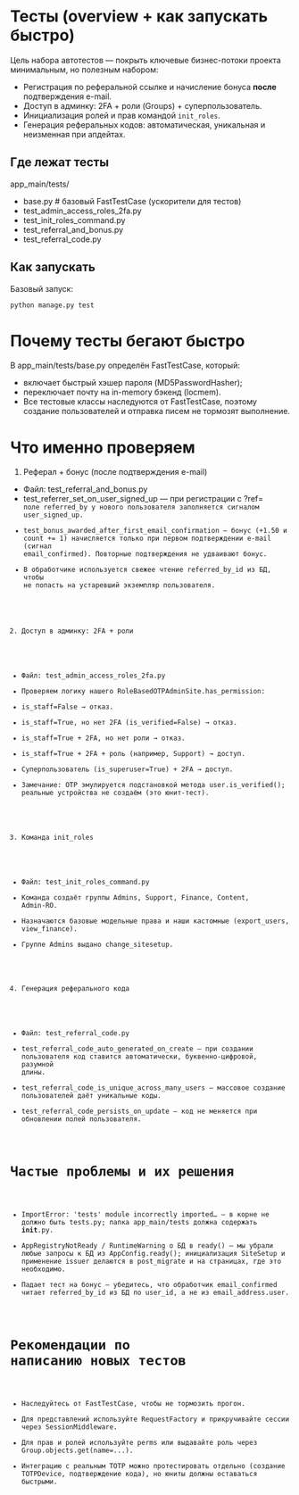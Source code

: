 # Тесты (overview + как запускать быстро)

Цель набора автотестов — покрыть ключевые бизнес-потоки проекта минимальным, но полезным набором:

- Регистрация по реферальной ссылке и начисление бонуса **после** подтверждения e-mail.
- Доступ в админку: 2FA + роли (Groups) + суперпользователь.
- Инициализация ролей и прав командой `init_roles`.
- Генерация реферальных кодов: автоматическая, уникальная и неизменная при апдейтах.

## Где лежат тесты

app_main/tests/

- base.py # базовый FastTestCase (ускорители для тестов)
- test_admin_access_roles_2fa.py
- test_init_roles_command.py
- test_referral_and_bonus.py
- test_referral_code.py

## Как запускать

Базовый запуск:

```py
python manage.py test
```

# Почему тесты бегают быстро

В app_main/tests/base.py определён FastTestCase, который:

- включает быстрый хэшер пароля (MD5PasswordHasher);
- переключает почту на in-memory бэкенд (locmem).
- Все тестовые классы наследуются от FastTestCase, поэтому создание пользователей и отправка писем не тормозят выполнение.

# Что именно проверяем

1) Реферал + бонус (после подтверждения e-mail)

- Файл: test_referral_and_bonus.py
- test_referrer_set_on_user_signed_up — при регистрации с ?ref=<code> поле referred_by у нового пользователя заполняется
сигналом user_signed_up.
- test_bonus_awarded_after_first_email_confirmation — бонус (+1.50 и count += 1) начисляется только при первом
подтверждении e-mail (сигнал email_confirmed). Повторные подтверждения не удваивают бонус.
- В обработчике используется свежее чтение referred_by_id из БД, чтобы не попасть на устаревший экземпляр пользователя.

2) Доступ в админку: 2FA + роли

- Файл: test_admin_access_roles_2fa.py
- Проверяем логику нашего RoleBasedOTPAdminSite.has_permission:
- is_staff=False → отказ.
- is_staff=True, но нет 2FA (is_verified=False) → отказ.
- is_staff=True + 2FA, но нет роли → отказ.
- is_staff=True + 2FA + роль (например, Support) → доступ.
- Суперпользователь (is_superuser=True) + 2FA → доступ.
- Замечание: OTP эмулируется подстановкой метода user.is_verified(); реальные устройства не создаём (это юнит-тест).

3) Команда init_roles

- Файл: test_init_roles_command.py
- Команда создаёт группы Admins, Support, Finance, Content, Admin-RO.
- Назначаются базовые модельные права и наши кастомные (export_users, view_finance).
- Группе Admins выдано change_sitesetup.

4) Генерация реферального кода

- Файл: test_referral_code.py
- test_referral_code_auto_generated_on_create — при создании пользователя код ставится автоматически, буквенно-цифровой,
разумной длины.
- test_referral_code_is_unique_across_many_users — массовое создание пользователей даёт уникальные коды.
- test_referral_code_persists_on_update — код не меняется при обновлении полей пользователя.

# Частые проблемы и их решения

- ImportError: 'tests' module incorrectly imported… — в корне не должно быть tests.py; папка app_main/tests должна
содержать __init__.py.
- AppRegistryNotReady / RuntimeWarning о БД в ready() — мы убрали любые запросы к БД из AppConfig.ready(); инициализация
SiteSetup и применение issuer делаются в post_migrate и на страницах, где это необходимо.
- Падает тест на бонус — убедитесь, что обработчик email_confirmed читает referred_by_id из БД по user_id, а не из
email_address.user.

# Рекомендации по написанию новых тестов

- Наследуйтесь от FastTestCase, чтобы не тормозить прогон.
- Для представлений используйте RequestFactory и прикручивайте сессии через SessionMiddleware.
- Для прав и ролей используйте perms или выдавайте роль через Group.objects.get(name=...).
- Интеграцию с реальным TOTP можно протестировать отдельно (создание TOTPDevice, подтверждение кода), но юниты должны
оставаться быстрыми.

